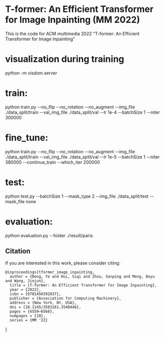 # T-former: An Efficient Transformer for Image Inpainting (MM 2022)
This is the code for ACM multimedia 2022 “T-former: An Efficient Transformer for Image Inpainting”
# visualization during training
python -m visdom.server
# train:
python train.py --no_flip --no_rotation --no_augment --img_file ./data_split/train --val_img_file ./data_split/val --lr 1e-4 --batchSize 1 --niter 300000 
# fine_tune:
python train.py --no_flip --no_rotation --no_augment --img_file ./data_split/train --val_img_file ./data_split/val --lr 1e-5 --batchSize 1 --niter 380000 --continue_train --which_iter 200000 
# test:
python test.py --batchSize 1 --mask_type 2 --img_file ./data_split/test --mask_file none
# evaluation:
python evaluation.py --folder ./result/paris

## Citation
If you are interested in this work, please consider citing:

    @inproceedings{tformer_image_inpainting,
      author = {Deng, Ye and Hui, Siqi and Zhou, Sanping and Meng, Deyu and Wang, Jinjun},
      title = {T-former: An Efficient Transformer for Image Inpainting},
      year = {2022},
      isbn = {9781450392037},
      publisher = {Association for Computing Machinery},
      address = {New York, NY, USA},
      doi = {10.1145/3503161.3548446},
      pages = {6559–6568},
      numpages = {10},
      series = {MM '22}
}

